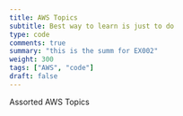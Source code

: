 ```yaml
---
title: AWS Topics
subtitle: Best way to learn is just to do
type: code
comments: true
summary: "this is the summ for EX002"
weight: 300
tags: ["AWS", "code"]
draft: false
---
```

Assorted AWS Topics

